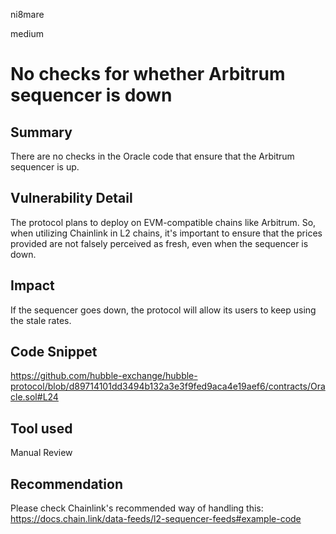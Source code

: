 ni8mare

medium

# No checks for whether Arbitrum sequencer is down

## Summary
There are no checks in the Oracle code that ensure that the Arbitrum sequencer is up.

## Vulnerability Detail
The protocol plans to deploy on EVM-compatible chains like Arbitrum. So, when utilizing Chainlink in L2 chains, it's important to ensure that the prices provided are not falsely perceived as fresh, even when the sequencer is down.

## Impact
If the sequencer goes down, the protocol will allow its users to keep using the stale rates.

## Code Snippet
https://github.com/hubble-exchange/hubble-protocol/blob/d89714101dd3494b132a3e3f9fed9aca4e19aef6/contracts/Oracle.sol#L24

## Tool used

Manual Review

## Recommendation

Please check Chainlink's recommended way of handling this: https://docs.chain.link/data-feeds/l2-sequencer-feeds#example-code
